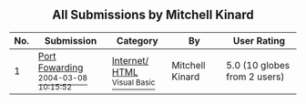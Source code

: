 ﻿<div align="center">

## All Submissions by Mitchell Kinard

</div>

No.  | Submission | Category | By   | User Rating
---- | ---------- | -------- | ---- | -----------
1 | [Port Fowarding<br /><sup>2004-03-08 10:15:52</sup>](https://github.com/Planet-Source-Code/mitchell-kinard-port-fowarding__1-52227) | [Internet/ HTML<br /><sup>Visual Basic</sup>](../ByCategory/internet-html__1-34.md) | Mitchell Kinard | 5.0 (10 globes from 2 users)
